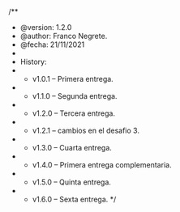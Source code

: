 /**
 * @version: 1.2.0
 * @author: Franco Negrete.
 * @fecha: 21/11/2021
 *
 * History:
 *  - v1.0.1 – Primera entrega.
 *  - v1.1.0 – Segunda entrega.
 *  - v1.2.0 – Tercera entrega.
 *  - v1.2.1 – cambios en el desafio 3.
 *  - v1.3.0 – Cuarta entrega.
 *  - v1.4.0 – Primera entrega complementaria.
 *  - v1.5.0 – Quinta entrega.
 *  - v1.6.0 – Sexta entrega.
 */
